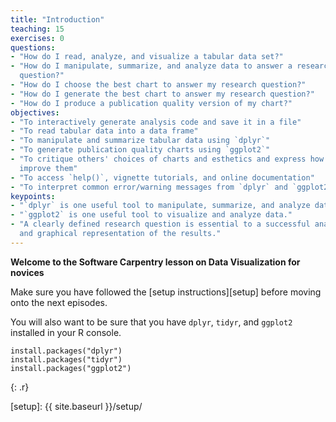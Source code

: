 ```yaml
---
title: "Introduction"
teaching: 15
exercises: 0
questions:
- "How do I read, analyze, and visualize a tabular data set?"
- "How do I manipulate, summarize, and analyze data to answer a research
  question?"
- "How do I choose the best chart to answer my research question?"
- "How do I generate the best chart to answer my research question?"
- "How do I produce a publication quality version of my chart?"
objectives:
- "To interactively generate analysis code and save it in a file"
- "To read tabular data into a data frame"
- "To manipulate and summarize tabular data using `dplyr`"
- "To generate publication quality charts using `ggplot2`"
- "To critique others' choices of charts and esthetics and express how to
  improve them"
- "To access `help()`, vignette tutorials, and online documentation"
- "To interpret common error/warning messages from `dplyr` and `ggplot2`"
keypoints:
- "`dplyr` is one useful tool to manipulate, summarize, and analyze data."
- "`ggplot2` is one useful tool to visualize and analyze data."
- "A clearly defined research question is essential to a successful analysis
  and graphical representation of the results."
---
```


**Welcome to the Software Carpentry lesson on Data Visualization for novices**

Make sure you have followed the [setup instructions][setup] before moving onto
the next episodes.

You will also want to be sure that you have `dplyr`, `tidyr`, and `ggplot2`
installed in your R console.

~~~
install.packages("dplyr")
install.packages("tidyr")
install.packages("ggplot2")
~~~
{: .r}

[setup]: {{ site.baseurl }}/setup/

